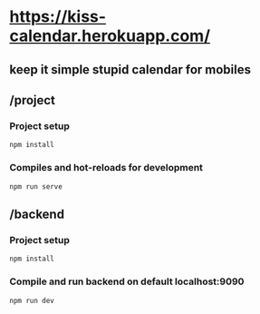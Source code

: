 # https://kiss-calendar.herokuapp.com/
## keep it simple stupid calendar for mobiles

## /project

### Project setup
```
npm install
```

### Compiles and hot-reloads for development
```
npm run serve
```

## /backend

### Project setup
```
npm install
```

### Compile and run backend on default localhost:9090
```
npm run dev
```
